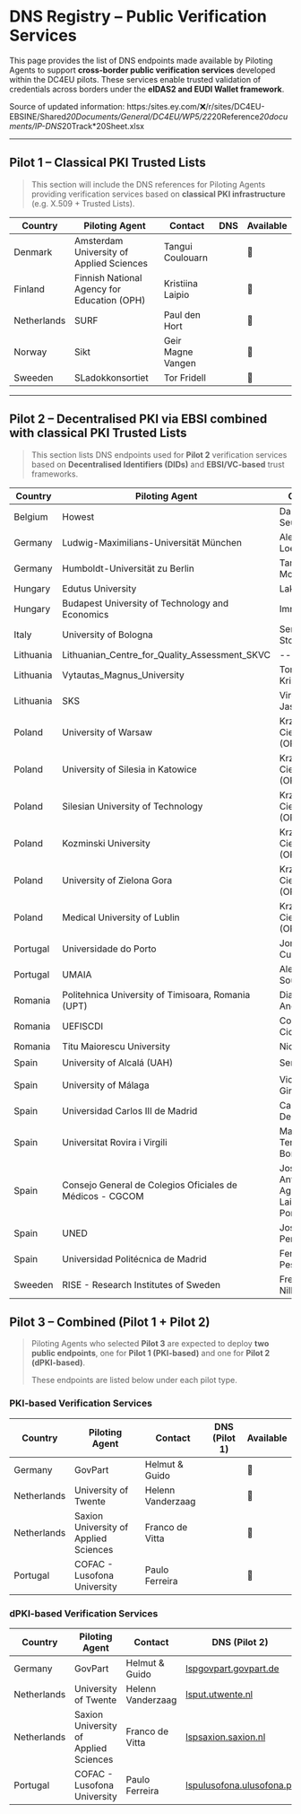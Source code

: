 # DNS Registry – Public Verification Services

This page provides the list of DNS endpoints made available by Piloting Agents to support **cross-border public verification services** developed within the DC4EU pilots. These services enable trusted validation of credentials across borders under the **eIDAS2 and EUDI Wallet framework**.

Source of updated information: https:/sites.ey.com/:x:/r/sites/DC4EU-EBSINE/Shared*20Documents/General/DC4EU/WP5/22*20Reference*20documents/IP-DNS*20Track*20Sheet.xlsx

---

## Pilot 1 – Classical PKI Trusted Lists

> This section will include the DNS references for Piloting Agents providing verification services based on **classical PKI infrastructure** (e.g. X.509 + Trusted Lists).

| Country      | Piloting Agent                  | Contact                        | DNS                             |  Available  |
|--------------|----------------------------------|--------------------------------|----------------------------------|-----|
|Denmark|Amsterdam University of Applied Sciences|Tangui Coulouarn| |🔴|
|Finland|Finnish National Agency for Education (OPH)|Kristiina Laipio| |🔴|
|Netherlands|SURF|Paul den Hort| |🔴|
|Norway|Sikt|Geir Magne Vangen| |🔴|
|Sweeden|SLadokkonsortiet|Tor Fridell| |🔴|

---

## Pilot 2 – Decentralised PKI via EBSI combined with classical PKI Trusted Lists

> This section lists DNS endpoints used for **Pilot 2** verification services based on **Decentralised Identifiers (DIDs)** and **EBSI/VC-based** trust frameworks.

| Country      | Piloting Agent                                           | Contact                          | DNS                               |  Available    |
|--------------|----------------------------------------------------------|----------------------------------|------------------------------------|-----------|
| Belgium      | Howest       | Daniel Du Seuil                   | *WIP*                                | 🔴 |
| Germany      | Ludwig-Maximilians-Universität München                                                 | Alexander Loechel                   | lspgovpart.govpart.de              | 🔴 |
| Germany      | Humboldt-Universität zu Berlin                                                  | Tamas Molnar                  | lspgovpart.govpart.de              | 🔴 |
| Hungary      | Edutus University                                        | Laki Balazs                      | *WIP*                                | 🔴 |
| Hungary      | Budapest University of Technology and Economics          | Imre Kocsis                  | *WIP*                                | 🔴 |
| Italy        | University of Bologna                                    | Sergio Storari                   | [lspdc4edu.unibo.it](https://uself-verifier-gui.lspdc4edu.unibo.it)                 | 🔴 |
| Lithuania     | Lithuanian_Centre_for_Quality_Assessment_SKVC       | ---              | *WIP*                                | 🔴 |
| Lithuania     | Vytautas_Magnus_University       | Tomas Krilavicius              | *WIP*                                | 🔴 |
| Lithuania      | SKS       | Virginijus Jasaitis                  | *WIP*                                | 🔴 |
| Poland | University of Warsaw    | Krzysztof Cieślikowski  (OPI)   | *WIP*     | 🔴 |
| Poland | University of Silesia in Katowice     | Krzysztof Cieślikowski  (OPI)   | *WIP*     | 🔴 |
| Poland | Silesian University of Technology     | Krzysztof Cieślikowski  (OPI)   | *WIP*     | 🔴 |
| Poland | Kozminski University     | Krzysztof Cieślikowski  (OPI)   | *WIP*     | 🔴 |
| Poland | University of Zielona Gora     | Krzysztof Cieślikowski  (OPI)   | *WIP*     | 🔴 |
| Poland | Medical University of Lublin   | Krzysztof Cieślikowski  (OPI)   | *WIP*     | 🔴 |
| Portugal  | Universidade do Porto                              | Jorge Cunha                  | [lspup.up.pt](https://uself-verifier-gui.lspup.up.pt)          | 🟢|
| Portugal  | UMAIA          | Alexandre Sousa                  | *WIP*                                | 🔴 |
| Romania      | Politehnica University of Timisoara, Romania (UPT)       | Diana Andone                     | WIP                  | 🔴 |
| Romania      | UEFISCDI                                                 | Cosmin Cioranu                   | [lsp.dc4eu.runidas.rei.gov.ro](https://uself-verifier-gui.lsp.dc4eu.runidas.rei.gov.ro)       | 🟢 |
| Romania      | Titu Maiorescu University                                                 | Nicolae                    | WIP       | 🔴 |
| Spain        | University of Alcalá (UAH)                               | Sergio Caro                      | [lspuah.uah.es](https://uself-verifier-gui.lspuah.uah.es)                      | 🟢 |
| Spain        | University of Málaga                                     | Victoriano Giralt                | [lspuma.uma.es](https://uself-verifier-gui.lspuma.uma.es)                       | 🟢 |
| Spain | Universidad Carlos III de Madrid | Carlos Delgado | [lspuc3m.uc3m.es](https://uself-verifier-gui.lspuc3m.uc3m.es)    | 🔴 |
| Spain | Universitat Rovira i Virgili     | Maria Teresa Bordas   | [lspurv.urv.cat](https://uself-verifier-gui.lspurv.urv.cat/)  | 🟢 |
| Spain        | Consejo General de Colegios Oficiales de Médicos - CGCOM | José Antonio Aguado / Laia Bota Porta    | WIP  | 🔴  |
| Spain      | UNED       | José Emilio Permuy                   | *WIP*                                | 🔴 |
| Spain      | Universidad Politécnica de Madrid       | Fernando Pescador                  | *WIP*                                | 🔴 |
| Sweeden      | RISE - Research Institutes of Sweden          | Fredrik Nilbrink                 | *WIP*                                | 🔴 |

## Pilot 3 – Combined (Pilot 1 + Pilot 2)

> Piloting Agents who selected **Pilot 3** are expected to deploy **two public endpoints**, one for **Pilot 1 (PKI-based)** and one for **Pilot 2 (dPKI-based)**.
> 
> These endpoints are listed below under each pilot type.

### PKI-based Verification Services

| Country | Piloting Agent     | Contact                   | DNS (Pilot 1)                  | Available    |
|---------|--------------------|---------------------------|-------------------------------|----|
| Germany|             GovPart       |     Helmut & Guido               |                               | 🔴 |
| Netherlands| University of Twente        |    Helenn Vanderzaag     |    | 🔴 |
| Netherlands| Saxion University of Applied Sciences        |    Franco de Vitta      |    | 🔴 |
| Portugal| COFAC - Lusofona University        |    Paulo Ferreira     |    | 🔴 |

### dPKI-based Verification Services

| Country | Piloting Agent     | Contact                   | DNS (Pilot 2)                  |  Available    |
|---------|--------------------|---------------------------|-------------------------------|----|
| Germany|             GovPart       |     Helmut & Guido             |     [lspgovpart.govpart.de](https://uself-verifier-gui.lspgovpart.govpart.de)          | 🟢 | 
| Netherlands  | University of Twente                                     | Helenn Vanderzaag                | [lsput.utwente.nl](https://uself-verifier-gui.lsput.utwente.nl)                   | 🟢 |
| Netherlands  | Saxion University of Applied Sciences                    | Franco de Vitta                  | [lspsaxion.saxion.nl](https://uself-verifier-gui.lspsaxion.saxion.nl)                | 🟢 |
| Portugal     | COFAC - Lusofona University                              | Paulo Ferreira                   | [lspulusofona.ulusofona.pt](https://uself-verifier-gui.lspulusofona.ulusofona.pt)          | 🟢 |
